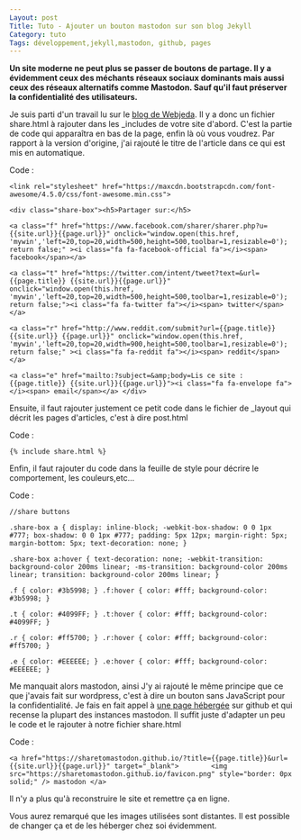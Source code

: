 ```yaml
---
Layout: post
Title: Tuto - Ajouter un bouton mastodon sur son blog Jekyll
Category: tuto
Tags: développement,jekyll,mastodon, github, pages
---
```


**Un site moderne ne peut plus se passer de boutons de partage. Il y a évidemment ceux des méchants réseaux sociaux dominants mais aussi ceux des réseaux alternatifs comme Mastodon. Sauf qu'il faut préserver la confidentialité des utilisateurs.**

Je suis parti d'un travail lu sur le [blog de Webjeda](https://blog.webjeda.com/share-buttons-jekyll/). Il y a donc un fichier share.html à rajouter dans les _includes de votre site d'abord. C'est la partie de code qui apparaîtra en bas de la page, enfin là où vous voudrez. Par rapport à la version d'origine, j'ai rajouté le titre de l'article dans ce qui est mis en automatique.

Code :

`<link rel="stylesheet" href="https://maxcdn.bootstrapcdn.com/font-awesome/4.5.0/css/font-awesome.min.css">`

`<div class="share-box"><h5>Partager sur:</h5> `

`<a class="f" href="https://www.facebook.com/sharer/sharer.php?u={{site.url}}{{page.url}}" onclick="window.open(this.href, 'mywin','left=20,top=20,width=500,height=500,toolbar=1,resizable=0'); return false;" ><i class="fa fa-facebook-official fa"></i><span> facebook</span></a> `

`<a class="t" href="https://twitter.com/intent/tweet?text=&url={{page.title}} {{site.url}}{{page.url}}" onclick="window.open(this.href, 'mywin','left=20,top=20,width=500,height=500,toolbar=1,resizable=0'); return false;"><i class="fa fa-twitter fa"></i><span> twitter</span></a>`

 `<a class="r" href="http://www.reddit.com/submit?url={{page.title}}{{site.url}} {{page.url}}" onclick="window.open(this.href, 'mywin','left=20,top=20,width=900,height=500,toolbar=1,resizable=0'); return false;" ><i class="fa fa-reddit fa"></i><span> reddit</span></a>`
 
`<a class="e" href="mailto:?subject=&amp;body=Lis ce site : {{page.title}} {{site.url}}{{page.url}}"><i class="fa fa-envelope fa"></i><span> email</span></a> </div>`

Ensuite, il faut rajouter justement ce petit code dans le fichier de _layout qui décrit les pages d'articles, c'est à dire post.html

Code :

`{% include share.html %}`

Enfin, il faut rajouter du code dans la feuille de style pour décrire le comportement, les couleurs,etc...

Code :

`//share buttons`

`.share-box a { display: inline-block; -webkit-box-shadow: 0 0 1px #777; box-shadow: 0 0 1px #777; padding: 5px 12px; margin-right: 5px; margin-bottom: 5px; text-decoration: none; }`

`.share-box a:hover { text-decoration: none; -webkit-transition: background-color 200ms linear; -ms-transition: background-color 200ms linear; transition: background-color 200ms linear; }`

`.f { color: #3b5998; } .f:hover { color: #fff; background-color: #3b5998; }`

`.t { color: #4099FF; } .t:hover { color: #fff; background-color: #4099FF; }`

`.r { color: #ff5700; } .r:hover { color: #fff; background-color: #ff5700; }`

 `.e { color: #EEEEEE; } .e:hover { color: #fff; background-color: #EEEEEE; }`

Me manquait alors mastodon, ainsi
J'y ai rajouté le même principe que ce que j'avais fait sur wordpress, c'est à dire un bouton sans JavaScript pour la confidentialité. Je fais en fait appel à [une page hébergée](https://sharetomastodon.github.io/about/) sur github et qui recense la plupart des instances mastodon. Il suffit juste d'adapter un peu le code et le rajouter à notre fichier share.html

Code :

`<a href="https://sharetomastodon.github.io/?title={{page.title}}&url={{site.url}}{{page.url}}" target="_blank">		<img src="https://sharetomastodon.github.io/favicon.png" style="border: 0px solid;" /> mastodon	</a>`

Il n'y a plus qu'à reconstruire le site et remettre ça en ligne. 

Vous aurez remarqué que les images utilisées sont distantes. Il est possible de changer ça et de les héberger chez soi évidemment.
